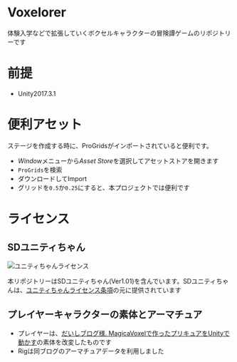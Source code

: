 # Voxelorer
体験入学などで拡張していくボクセルキャラクターの冒険譚ゲームのリポジトリーです

# 前提
- Unity2017.3.1

# 便利アセット
ステージを作成する時に、ProGridsがインポートされていると便利です。

- <i>Window</i>メニューから<i>Asset Store</i>を選択してアセットストアを開きます
- `ProGrids`を検索
- ダウンロードしてImport
- グリッドを`0.5`か`0.25`にすると、本プロジェクトでは便利です

# ライセンス
## SDユニティちゃん
<img src="http://unity-chan.com/images/imageLicenseLogo.png" alt="ユニティちゃんライセンス"><p>本リポジトリーはSDユニティちゃん(Ver1.01)を含んでいます。SDユニティちゃんは、<a href="http://unity-chan.com/contents/license_jp/" target="_blank">ユニティちゃんライセンス条項</a>の元に提供されています</p>

## プレイヤーキャラクターの素体とアーマチュア
- プレイヤーは、[だいしブログ様. MagicaVoxelで作ったプリキュアをUnityで動かす](https://github.dev7.jp/b/2015/12/15/precureadv20151213/)の素体を改変したものです
- Rigは同ブログのアーマチュアデータを利用しました

